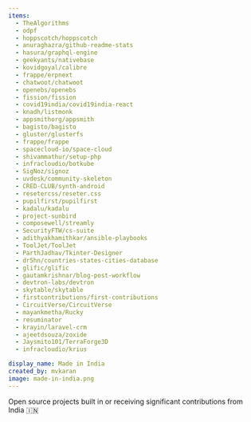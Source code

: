 ```yaml
---
items:
  - TheAlgorithms
  - odpf
  - hoppscotch/hoppscotch
  - anuraghazra/github-readme-stats
  - hasura/graphql-engine
  - geekyants/nativebase
  - kovidgoyal/calibre
  - frappe/erpnext
  - chatwoot/chatwoot
  - openebs/openebs
  - fission/fission
  - covid19india/covid19india-react
  - knadh/listmonk
  - appsmithorg/appsmith
  - bagisto/bagisto
  - gluster/glusterfs
  - frappe/frappe
  - spacecloud-io/space-cloud
  - shivammathur/setup-php
  - infracloudio/botkube
  - SigNoz/signoz
  - uvdesk/community-skeleton
  - CRED-CLUB/synth-android
  - resetercss/reseter.css
  - pupilfirst/pupilfirst
  - kadalu/kadalu
  - project-sunbird
  - composewell/streamly
  - SecurityFTW/cs-suite
  - adithyakhamithkar/ansible-playbooks
  - ToolJet/ToolJet
  - ParthJadhav/Tkinter-Designer
  - dr5hn/countries-states-cities-database
  - glific/glific
  - gautamkrishnar/blog-post-workflow
  - devtron-labs/devtron
  - skytable/skytable
  - firstcontributions/first-contributions
  - CircuitVerse/CircuitVerse
  - mayankmetha/Rucky
  - resuminator
  - krayin/laravel-crm
  - ajeetdsouza/zoxide
  - Jaysmito101/TerraForge3D
  - infracloudio/krius

display_name: Made in India
created_by: mvkaran
image: made-in-india.png
---
```


Open source projects built in or receiving significant contributions from India :india:
